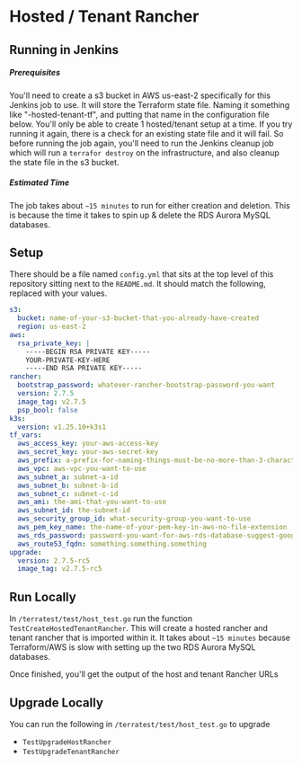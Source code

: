 # Hosted / Tenant Rancher

## Running in Jenkins

##### Prerequisites

You'll need to create a s3 bucket in AWS us-east-2 specifically for this Jenkins job to use.
It will store the Terraform state file.
Naming it something like "<your-initials>-hosted-tenant-tf", and putting that name in the configuration file below.
You'll only be able to create 1 hosted/tenant setup at a time.
If you try running it again, there is a check for an existing state file and it will fail.
So before running the job again,
you'll need to run the Jenkins cleanup job which will run a `terrafor destroy` on the infrastructure,
and also cleanup the state file in the s3 bucket.

##### Estimated Time

The job takes about `~15 minutes` to run for either creation and deletion.
This is because the time it takes to spin up & delete the RDS Aurora MySQL databases.

## Setup

There should be a file named `config.yml` that sits at the top level of this repository sitting next to the `README.md`. It should match the following, replaced with your values.

```yml
s3:
  bucket: name-of-your-s3-bucket-that-you-already-have-created
  region: us-east-2
aws:
  rsa_private_key: |
    -----BEGIN RSA PRIVATE KEY-----
    YOUR-PRIVATE-KEY-HERE
    -----END RSA PRIVATE KEY-----
rancher:
  bootstrap_password: whatever-rancher-bootstrap-password-you-want
  version: 2.7.5
  image_tag: v2.7.5
  psp_bool: false
k3s:
  version: v1.25.10+k3s1
tf_vars:
  aws_access_key: your-aws-access-key
  aws_secret_key: your-aws-secret-key
  aws_prefix: a-prefix-for-naming-things-must-be-no-more-than-3-characters
  aws_vpc: aws-vpc-you-want-to-use
  aws_subnet_a: subnet-a-id
  aws_subnet_b: subnet-b-id
  aws_subnet_c: subnet-c-id
  aws_ami: the-ami-that-you-want-to-use
  aws_subnet_id: the-subnet-id
  aws_security_group_id: what-security-group-you-want-to-use
  aws_pem_key_name: the-name-of-your-pem-key-in-aws-no-file-extension
  aws_rds_password: password-you-want-for-aws-rds-database-suggest-googling-for-requirements
  aws_route53_fqdn: something.something.something
upgrade:
  version: 2.7.5-rc5
  image_tag: v2.7.5-rc5

```

## Run Locally

In `/terratest/test/host_test.go` run the function `TestCreateHostedTenantRancher`.
This will create a hosted rancher and tenant rancher that is imported within it.
It takes about `~15 minutes` because Terraform/AWS is slow with setting up the two RDS Aurora MySQL databases.

Once finished, you'll get the output of the host and tenant Rancher URLs

## Upgrade Locally

You can run the following in `/terratest/test/host_test.go` to upgrade

- `TestUpgradeHostRancher`
- `TestUpgradeTenantRancher`
